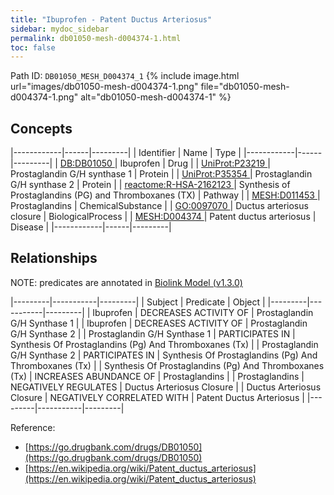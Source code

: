 ```yaml
---
title: "Ibuprofen - Patent Ductus Arteriosus"
sidebar: mydoc_sidebar
permalink: db01050-mesh-d004374-1.html
toc: false 
---
```



Path ID: `DB01050_MESH_D004374_1`
{% include image.html url="images/db01050-mesh-d004374-1.png" file="db01050-mesh-d004374-1.png" alt="db01050-mesh-d004374-1" %}

## Concepts

|------------|------|---------|
| Identifier | Name | Type    |
|------------|------|---------|
| <a href="https://identifiers.org/DB:DB01050">DB:DB01050 </a> | Ibuprofen | Drug |
| <a href="https://identifiers.org/UniProt:P23219">UniProt:P23219 </a> | Prostaglandin G/H synthase 1 | Protein |
| <a href="https://identifiers.org/UniProt:P35354">UniProt:P35354 </a> | Prostaglandin G/H synthase 2 | Protein |
| <a href="https://identifiers.org/reactome:R-HSA-2162123">reactome:R-HSA-2162123 </a> | Synthesis of Prostaglandins (PG) and Thromboxanes (TX) | Pathway |
| <a href="https://identifiers.org/MESH:D011453">MESH:D011453 </a> | Prostaglandins | ChemicalSubstance |
| <a href="https://identifiers.org/GO:0097070">GO:0097070 </a> | Ductus arteriosus closure | BiologicalProcess |
| <a href="https://identifiers.org/MESH:D004374">MESH:D004374 </a> | Patent ductus arteriosus | Disease |
|------------|------|---------|

## Relationships


NOTE: predicates are annotated in <a href="https://github.com/biolink/biolink-model/releases/tag/v1.3.0">Biolink Model (v1.3.0)</a>

|---------|-----------|---------|
| Subject | Predicate | Object  |
|---------|-----------|---------|
| Ibuprofen | DECREASES ACTIVITY OF | Prostaglandin G/H Synthase 1 |
| Ibuprofen | DECREASES ACTIVITY OF | Prostaglandin G/H Synthase 2 |
| Prostaglandin G/H Synthase 1 | PARTICIPATES IN | Synthesis Of Prostaglandins (Pg) And Thromboxanes (Tx) |
| Prostaglandin G/H Synthase 2 | PARTICIPATES IN | Synthesis Of Prostaglandins (Pg) And Thromboxanes (Tx) |
| Synthesis Of Prostaglandins (Pg) And Thromboxanes (Tx) | INCREASES ABUNDANCE OF | Prostaglandins |
| Prostaglandins | NEGATIVELY REGULATES | Ductus Arteriosus Closure |
| Ductus Arteriosus Closure | NEGATIVELY CORRELATED WITH | Patent Ductus Arteriosus |
|---------|-----------|---------|

Reference: 
  - [https://go.drugbank.com/drugs/DB01050](https://go.drugbank.com/drugs/DB01050)
  - [https://en.wikipedia.org/wiki/Patent_ductus_arteriosus](https://en.wikipedia.org/wiki/Patent_ductus_arteriosus)
